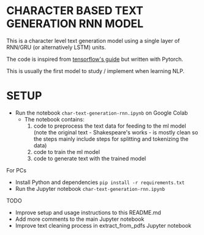 # CHARACTER BASED TEXT GENERATION RNN MODEL

This is a character level text generation model using a single layer of RNN/GRU (or alternatively LSTM) units.

The code is inspired from [tensorflow's guide](https://www.tensorflow.org/text/tutorials/text_generation) but written with Pytorch.

This is usually the first model to study / implement when learning NLP.

# SETUP
- Run the notebook `char-text-generation-rnn.ipynb` on Google Colab
    - The notebook contains:
        1. code to preprocess the text data for feeding to the ml model (note the original text - Shakespeare's works - is mostly clean so the steps mainly include steps for splitting and tokenizing the data)
        2. code to train the ml model
        3. code to generate text with the trained model

For PCs
- Install Python and dependencies `pip install -r requirements.txt`
- Run the Jupyter notebook `char-text-generation-rnn.ipynb`


TODO
- Improve setup and usage instructions to this README.md
- Add more comments to the main Jupyter notebook
- Improve text cleaning process in extract_from_pdfs Jupyter notebook

